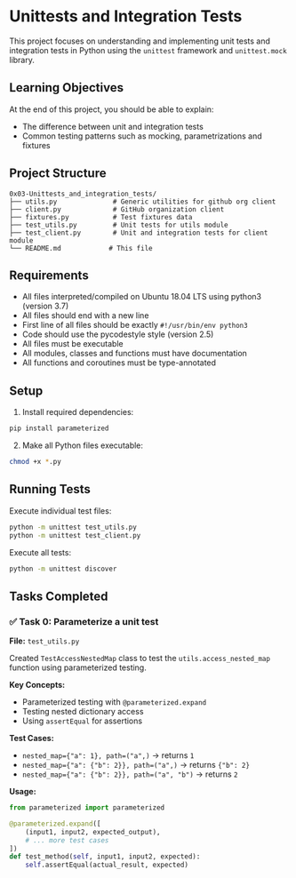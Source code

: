 # Unittests and Integration Tests

This project focuses on understanding and implementing unit tests and integration tests in Python using the `unittest` framework and `unittest.mock` library.

## Learning Objectives

At the end of this project, you should be able to explain:
- The difference between unit and integration tests
- Common testing patterns such as mocking, parametrizations and fixtures

## Project Structure

```
0x03-Unittests_and_integration_tests/
├── utils.py              # Generic utilities for github org client
├── client.py             # GitHub organization client
├── fixtures.py           # Test fixtures data
├── test_utils.py         # Unit tests for utils module
├── test_client.py        # Unit and integration tests for client module
└── README.md            # This file
```

## Requirements

- All files interpreted/compiled on Ubuntu 18.04 LTS using python3 (version 3.7)
- All files should end with a new line
- First line of all files should be exactly `#!/usr/bin/env python3`
- Code should use the pycodestyle style (version 2.5)
- All files must be executable
- All modules, classes and functions must have documentation
- All functions and coroutines must be type-annotated

## Setup

1. Install required dependencies:
```bash
pip install parameterized
```

2. Make all Python files executable:
```bash
chmod +x *.py
```

## Running Tests

Execute individual test files:
```bash
python -m unittest test_utils.py
python -m unittest test_client.py
```

Execute all tests:
```bash
python -m unittest discover
```

## Tasks Completed

### ✅ Task 0: Parameterize a unit test

**File:** `test_utils.py`

Created `TestAccessNestedMap` class to test the `utils.access_nested_map` function using parameterized testing.

**Key Concepts:**
- Parameterized testing with `@parameterized.expand`
- Testing nested dictionary access
- Using `assertEqual` for assertions

**Test Cases:**
- `nested_map={"a": 1}, path=("a",)` → returns `1`
- `nested_map={"a": {"b": 2}}, path=("a",)` → returns `{"b": 2}`
- `nested_map={"a": {"b": 2}}, path=("a", "b")` → returns `2`

**Usage:**
```python
from parameterized import parameterized

@parameterized.expand([
    (input1, input2, expected_output),
    # ... more test cases
])
def test_method(self, input1, input2, expected):
    self.assertEqual(actual_result, expected)
```
